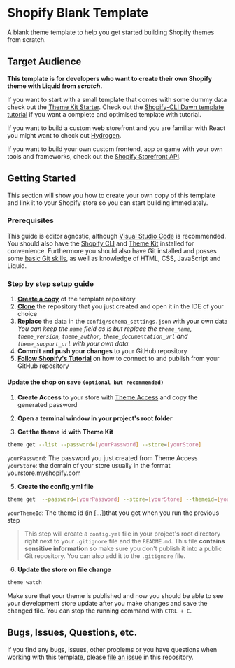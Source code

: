
# Shopify Blank Template
A blank theme template to help you get started building Shopify themes from scratch.

## Target Audience
**This template is for developers who want to create their own Shopify theme with Liquid from *scratch*.**

If you want to start with a small template that comes with some dummy data check out the [Theme Kit Starter](https://shopify.dev/docs/themes/tools/theme-kit/getting-started). Check out the [Shopify-CLI Dawn template tutorial](https://shopify.dev/docs/themes/getting-started/create) if you want a complete and optimised template with tutorial.

If you want to build a custom web storefront and you are familiar with React you might want to check out [Hydrogen](https://hydrogen.shopify.dev/).

If you want to build your own custom frontend, app or game with your own tools and frameworks, check out the [Shopify Storefront API](https://shopify.dev/docs/api/storefront).

## Getting Started
This section will show you how to create your own copy of this template and link it to your Shopify store so you can start building immediately.

### Prerequisites 
This guide is editor agnostic, although [Visual Studio Code](https://code.visualstudio.com/) is recommended. You should also have the [Shopify CLI](https://shopify.dev/docs/themes/tools/cli/install) and [Theme Kit](https://shopify.dev/docs/themes/tools/theme-kit/getting-started) installed for convenience. Furthermore you should also have Git installed and posses some [basic Git skills](https://www.atlassian.com/git), as well as knowledge of HTML, CSS, JavaScript and Liquid.

### Step by step setup guide
 1. **[Create a copy](https://docs.github.com/en/repositories/creating-and-managing-repositories/creating-a-repository-from-a-template#creating-a-repository-from-a-template)** of the template repository
 2. **[Clone](https://docs.github.com/en/repositories/creating-and-managing-repositories/cloning-a-repository)** the repository that you just created and open it in the IDE of your choice
 3. **Replace** the data in the `config/schema_settings.json` with your own data
 *You can keep the `name` field as is but replace the `theme_name`, `theme_version`, `theme_author`, `theme_documentation_url` and `theme_support_url` with your own data.*
 4. **Commit and push your changes** to your GitHub repository
 5. **[Follow Shopify's Tutorial](https://shopify.dev/docs/themes/tools/github/getting-started)** on how to connect to and publish from your GitHub repository

#### Update the shop on save `(optional but recommended)`
1. **Create Access** to your store with [Theme Access](https://apps.shopify.com/theme-access) and copy the generated password

3. **Open a terminal window in your project's root folder**

4. **Get the theme id with Theme Kit**
```bash
theme get --list --password=[yourPassword] --store=[yourStore]
```
`yourPassword`: The password you just created from Theme Access
`yourStore`: the domain of your store usually in the format yourstore.myshopify.com

5. **Create the config.yml file**
```bash
theme get  --password=[yourPassword] --store=[yourStore] --themeid=[yourThemeId]
```
`yourThemeId`: The theme id (in [...])that you get when you run the previous step
> This step will create a `config.yml` file in your project's root directory right next to your `.gitignore` file and the `README.md`. This file **contains sensitive information** so make sure you don't publish it into a public Git repository. You can also add it to the `.gitignore` file.

6. **Update the store on file change**
```bash
theme watch
```

Make sure that your theme is published and now you should be able to see your development store update after you make changes and save the changed file. You can stop the running command with `CTRL + C`.

## Bugs, Issues, Questions, etc.
If you find any bugs, issues, other problems or you have questions when working with this template, please [file an issue](https://github.com/JanTrichter/shopify-blank-theme-template/issues/new) in this repository.